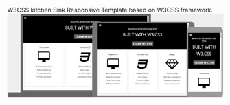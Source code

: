 W3CSS kitchen Sink Responsive Template based on  W3CSS framework.
![screenshot](images/w3css-Kitchen-sink-screenshot.jpg)
